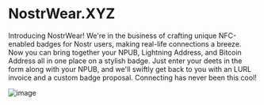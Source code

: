 # NostrWear.XYZ
Introducing NostrWear! We're in the business of crafting unique NFC-enabled badges for Nostr users, making real-life connections a breeze. Now you can bring together your NPUB, Lightning Address, and Bitcoin Address all in one place on a stylish badge. Just enter your deets in the form along with your NPUB, and we'll swiftly get back to you with an LURL invoice and a custom badge proposal. Connecting has never been this cool!


![image](https://github.com/nostrwear/nostrwear.github.io/assets/142382806/caaea322-4ab6-43a9-80d0-7af438c6cbee)
